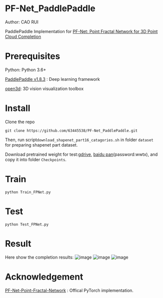 # PF-Net_PaddlePaddle
Author: CAO RUI

PaddlePaddle Implementation for [PF-Net: Point Fractal Network for 3D Point Cloud Completion](https://arxiv.org/abs/2003.00410)

# Prerequisites

Python: Python 3.6+

[PaddlePaddle v1.8.3](https://github.com/PaddlePaddle/Paddle) : Deep learning framework

[open3d](http://www.open3d.org/docs/release/): 3D vision visualization toolbox

# Install

Clone the repo

```git clone https://github.com/63445538/PF-Net_PaddlePaddle.git```

Then, run script```download_shapenet_part16_catagories.sh``` in folder ```dataset``` for preparing shapenet part dataset.

Download pretrained weight for test:[gdrive](https://drive.google.com/file/d/1Ecij0Th7573Xvp8d98GhJn3DNCe2mzJ6/view?usp=sharing), [baidu pan](https://pan.baidu.com/s/1pMgq_kBYQ73nIrU5jUTK6Q)(password:wwtx), and copy it into folder ```Checkpoints```.

# Train

```python Train_FPNet.py```

# Test

```python Test_FPNet.py```

# Result

Here show the completion results:
![image](https://github.com/63445538/PF-Net_PaddlePaddle/blob/master/img/1.png)
![image](https://github.com/63445538/PF-Net_PaddlePaddle/blob/master/img/2.png)
![image](https://github.com/63445538/PF-Net_PaddlePaddle/blob/master/img/3.png)

# Acknowledgement

[PF-Net-Point-Fractal-Network](https://github.com/zztianzz/PF-Net-Point-Fractal-Network) : Offical PyTorch implementation.
